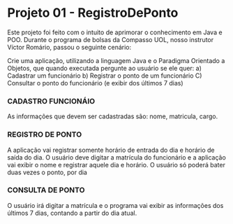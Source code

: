 # Projeto 01 - RegistroDePonto

Este projeto foi feito com o intuito de aprimorar o conhecimento em Java e POO.
Durante o programa de bolsas da Compasso UOL, nosso instrutor Víctor Romário, passou o seguinte cenário:

Crie uma aplicação, utilizando a linguagem Java e o Paradigma Orientado a Objetos, que quando
executada pergunte ao usuário se ele quer:
a) Cadastrar um funcionário
b) Registrar o ponto de um funcionário
C) Consultar o ponto do funcionário (e exibir dos últimos 7 dias)

### CADASTRO FUNCIONÁIO
As informações que devem ser cadastradas são: nome, matricula, cargo.

### REGISTRO DE PONTO
A aplicação vai registrar somente horário de entrada do dia e horário de saída do dia.
O usuário deve digitar a matrícula do funcionário e a aplicação vai exibir o nome e registrar aquele dia e horário.
O usuário só poderá bater duas vezes o ponto, por dia

### CONSULTA DE PONTO
O usuário irá digitar a matrícula e o programa vai exibir as informações dos últimos 7
dias,
contando a partir do dia atual.
